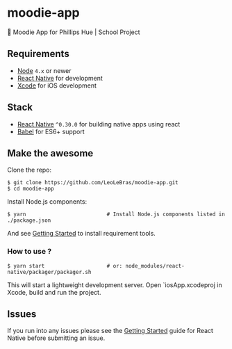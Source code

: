 # moodie-app
📱 Moodie App for Phillips Hue | School Project

## Requirements
- [Node](https://nodejs.org) `4.x` or newer
- [React Native](http://facebook.github.io/react-native/docs/getting-started.html) for development
- [Xcode](https://developer.apple.com/xcode/) for iOS development

## Stack
- [React Native](https://facebook.github.io/react-native/) `^0.30.0` for building native apps using react
- [Babel](http://babeljs.io/) for ES6+ support

## Make the awesome
Clone the repo:
```shell
$ git clone https://github.com/LeoLeBras/moodie-app.git
$ cd moodie-app
```

Install Node.js components:
```shell
$ yarn                          # Install Node.js components listed in ./package.json
```

And see [Getting Started](https://facebook.github.io/react-native/docs/getting-started.html) to install requirement tools.

### How to use ?
```shell
$ yarn start                    # or: node_modules/react-native/packager/packager.sh
```
This will start a lightweight development server.
Open `iosApp.xcodeproj in Xcode, build and run the project.

## Issues
If you run into any issues please see the [Getting Started](http://facebook.github.io/react-native/docs/getting-started.html) guide for React Native before submitting an issue.
